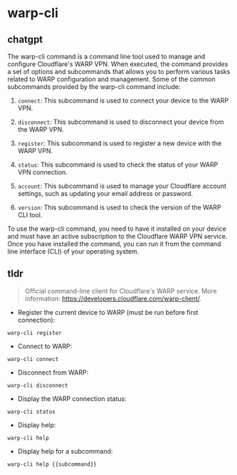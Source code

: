 # warp-cli 
## chatgpt 
The warp-cli command is a command line tool used to manage and configure Cloudflare's WARP VPN. When executed, the command provides a set of options and subcommands that allows you to perform various tasks related to WARP configuration and management. Some of the common subcommands provided by the warp-cli command include:

1. `connect`: This subcommand is used to connect your device to the WARP VPN.

2. `disconnect`: This subcommand is used to disconnect your device from the WARP VPN.

3. `register`: This subcommand is used to register a new device with the WARP VPN.

4. `status`: This subcommand is used to check the status of your WARP VPN connection.

5. `account`: This subcommand is used to manage your Cloudflare account settings, such as updating your email address or password.

6. `version`: This subcommand is used to check the version of the WARP CLI tool.

To use the warp-cli command, you need to have it installed on your device and must have an active subscription to the Cloudflare WARP VPN service. Once you have installed the command, you can run it from the command line interface (CLI) of your operating system. 

## tldr 
 
> Official command-line client for Cloudflare's WARP service.
> More information: <https://developers.cloudflare.com/warp-client/>.

- Register the current device to WARP (must be run before first connection):

`warp-cli register`

- Connect to WARP:

`warp-cli connect`

- Disconnect from WARP:

`warp-cli disconnect`

- Display the WARP connection status:

`warp-cli status`

- Display help:

`warp-cli help`

- Display help for a subcommand:

`warp-cli help {{subcommand}}`
